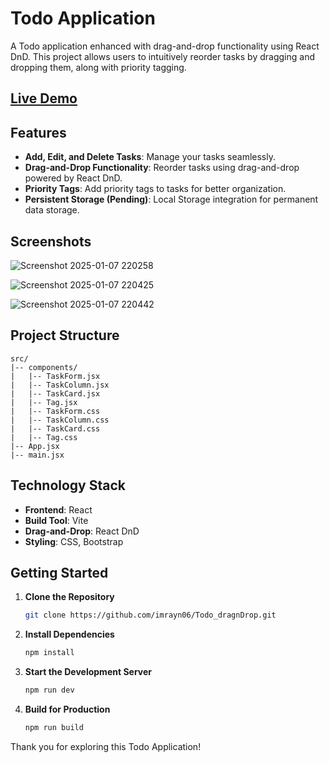 # Todo Application

A Todo application enhanced with drag-and-drop functionality using React DnD. This project allows users to intuitively reorder tasks by dragging and dropping them, along with priority tagging.

## [Live Demo](https://bejewelled-gaufre-a58a33.netlify.app/)

## Features

- **Add, Edit, and Delete Tasks**: Manage your tasks seamlessly.
- **Drag-and-Drop Functionality**: Reorder tasks using drag-and-drop powered by React DnD.
- **Priority Tags**: Add priority tags to tasks for better organization.
- **Persistent Storage (Pending)**: Local Storage integration for permanent data storage.

## Screenshots

![Screenshot 2025-01-07 220258](https://github.com/user-attachments/assets/d4e1a555-81e7-4cbc-b5f4-df003b5e9fb0)

![Screenshot 2025-01-07 220425](https://github.com/user-attachments/assets/69441be1-91b8-468a-967d-ce72365444b1)

![Screenshot 2025-01-07 220442](https://github.com/user-attachments/assets/e2b233f4-8b0e-43d2-b6b4-3ee0dd7d24e9)


## Project Structure

```
src/
|-- components/
|   |-- TaskForm.jsx
|   |-- TaskColumn.jsx
|   |-- TaskCard.jsx
|   |-- Tag.jsx
|   |-- TaskForm.css
|   |-- TaskColumn.css
|   |-- TaskCard.css
|   |-- Tag.css
|-- App.jsx
|-- main.jsx
```

## Technology Stack

- **Frontend**: React
- **Build Tool**: Vite
- **Drag-and-Drop**: React DnD
- **Styling**: CSS, Bootstrap

## Getting Started

1. **Clone the Repository**
   ```bash
   git clone https://github.com/imrayn06/Todo_dragnDrop.git
   ```

2. **Install Dependencies**
   ```bash
   npm install
   ```

3. **Start the Development Server**
   ```bash
   npm run dev
   ```

4. **Build for Production**
   ```bash
   npm run build
   ```

Thank you for exploring this Todo Application!
